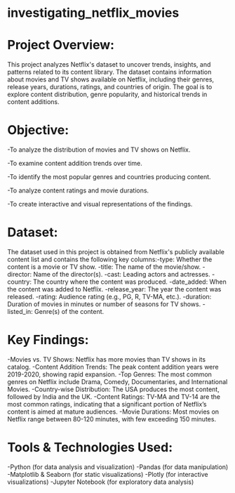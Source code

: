 # investigating_netflix_movies

# Project Overview: 
This project analyzes Netflix's dataset to uncover trends, insights, and patterns related to its content library. The dataset contains information about movies and TV shows available on Netflix, including their genres, release years, durations, ratings, and countries of origin. The goal is to explore content distribution, genre popularity, and historical trends in content additions.

# Objective:
-To analyze the distribution of movies and TV shows on Netflix. 

-To examine content addition trends over time. 

-To identify the most popular genres and countries producing content. 

-To analyze content ratings and movie durations. 

-To create interactive and visual representations of the findings.

# Dataset: 
The dataset used in this project is obtained from Netflix's publicly available content list and contains the following key columns:-type: Whether the content is a movie or TV show. 
-title: The name of the movie/show. 
-director: Name of the director(s). 
-cast: Leading actors and actresses. 
-country: The country where the content was produced. 
-date_added: When the content was added to Netflix. 
-release_year: The year the content was released. 
-rating: Audience rating (e.g., PG, R, TV-MA, etc.). 
-duration: Duration of movies in minutes or number of seasons for TV shows. 
-listed_in: Genre(s) of the content.

# Key Findings: 
-Movies vs. TV Shows: Netflix has more movies than TV shows in its catalog. 
-Content Addition Trends: The peak content addition years were 2019-2020, showing rapid expansion. 
-Top Genres: The most common genres on Netflix include Drama, Comedy, Documentaries, and International Movies. 
-Country-wise Distribution: The USA produces the most content, followed by India and the UK. 
-Content Ratings: TV-MA and TV-14 are the most common ratings, indicating that a significant portion of Netflix’s content is aimed at mature audiences. 
-Movie Durations: Most movies on Netflix range between 80-120 minutes, with few exceeding 150 minutes.

# Tools & Technologies Used: 
-Python (for data analysis and visualization) 
-Pandas (for data manipulation) 
-Matplotlib & Seaborn (for static visualizations) 
-Plotly (for interactive visualizations) 
-Jupyter Notebook (for exploratory data analysis)
